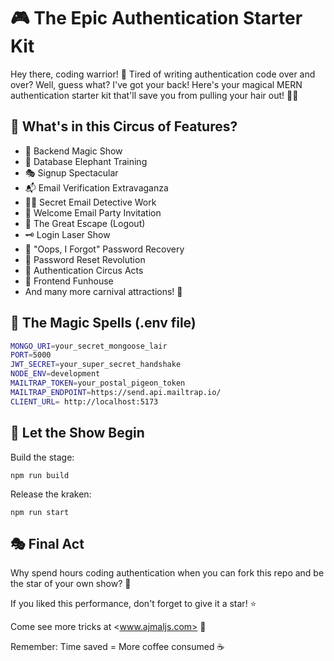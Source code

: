 # 🎮 The Epic Authentication Starter Kit

Hey there, coding warrior! 👋 Tired of writing authentication code over and over? Well, guess what? I've got your back! Here's your magical MERN authentication starter kit that'll save you from pulling your hair out! 🎩✨

## 🎪 What's in this Circus of Features?

- 🔧 Backend Magic Show
- 🐘 Database Elephant Training
- 🎭 Signup Spectacular
- 📬 Email Verification Extravaganza
- 🕵️‍♂️ Secret Email Detective Work
- 📜 Welcome Email Party Invitation
- 🚪 The Great Escape (Logout)
- 🗝️ Login Laser Show
- 🤔 "Oops, I Forgot" Password Recovery
- 🎯 Password Reset Revolution
- 🎪 Authentication Circus Acts
- 🎨 Frontend Funhouse
- And many more carnival attractions! 🎠

## 🎱 The Magic Spells (.env file)

```bash
MONGO_URI=your_secret_mongoose_lair
PORT=5000
JWT_SECRET=your_super_secret_handshake
NODE_ENV=development
MAILTRAP_TOKEN=your_postal_pigeon_token
MAILTRAP_ENDPOINT=https://send.api.mailtrap.io/
CLIENT_URL= http://localhost:5173
```

## 🎪 Let the Show Begin

Build the stage:

```shell
npm run build
```

Release the kraken:

```shell
npm run start
```

## 🎭 Final Act

Why spend hours coding authentication when you can fork this repo and be the star of your own show? 🌟

If you liked this performance, don't forget to give it a star! ⭐

Come see more tricks at <www.ajmaljs.com> 🎪

Remember: Time saved = More coffee consumed ☕
